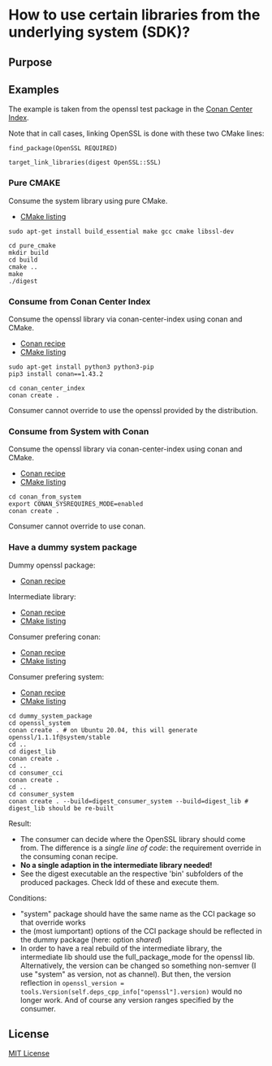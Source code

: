 # How to use certain libraries from the underlying system (SDK)?

## Purpose

## Examples

The example is taken from the openssl test package in the [Conan Center Index](https://github.com/conan-io/conan-center-index/tree/master/recipes/openssl/1.x.x/test_package).

Note that in call cases, linking OpenSSL is done with these two CMake lines:

```[cmake]
find_package(OpenSSL REQUIRED)

target_link_libraries(digest OpenSSL::SSL)
```

### Pure CMAKE

Consume the system library using pure CMake.

* [CMake listing](pure_cmake/CMakeLists.txt)

```[bash]
sudo apt-get install build_essential make gcc cmake libssl-dev

cd pure_cmake
mkdir build
cd build
cmake ..
make
./digest
```

### Consume from Conan Center Index

Consume the openssl library via conan-center-index using conan and CMake.

* [Conan recipe](conan_center_index/conanfile.py)
* [CMake listing](conan_center_index/CMakeLists.txt)

```[bash]
sudo apt-get install python3 python3-pip
pip3 install conan==1.43.2

cd conan_center_index
conan create .
```

Consumer cannot override to use the openssl provided by the distribution.

### Consume from System with Conan

Consume the openssl library via conan-center-index using conan and CMake.

* [Conan recipe](conan_from_system/conanfile.py)
* [CMake listing](conan_from_system/CMakeLists.txt)

```[bash]
cd conan_from_system
export CONAN_SYSREQUIRES_MODE=enabled
conan create .
```

Consumer cannot override to use conan.

### Have a dummy system package

Dummy openssl package:

* [Conan recipe](dummy_system_package/openssl_system/conanfile.py)

Intermediate library:

* [Conan recipe](dummy_system_package/digest_lib/conanfile.py)
* [CMake listing](dummy_system_package/digest_lib/CMakeLists.txt)

Consumer prefering conan:

* [Conan recipe](dummy_system_package/consumer_cci/conanfile.py)
* [CMake listing](dummy_system_package/consumer_cci/CMakeLists.txt)

Consumer prefering system:

* [Conan recipe](dummy_system_package/consumer_system/conanfile.py)
* [CMake listing](dummy_system_package/consumer_system/CMakeLists.txt)

```[bash]
cd dummy_system_package
cd openssl_system
conan create . # on Ubuntu 20.04, this will generate openssl/1.1.1f@system/stable
cd ..
cd digest_lib
conan create .
cd ..
cd consumer_cci
conan create .
cd ..
cd consumer_system
conan create . --build=digest_consumer_system --build=digest_lib # digest_lib should be re-built
```

Result:

* The consumer can decide where the OpenSSL library should come from. The difference is a *single line of code*: the requirement override in the consuming conan recipe.
* **No a single adaption in the intermediate library needed!**
* See the digest executable an the respective 'bin' subfolders of the produced packages. Check ldd of these and execute them.

Conditions:

* "system" package should have the same name as the CCI package so that override works
* the (most iumportant) options of the CCI package should be reflected in the dummy package (here: option *shared*)
* In order to have a real rebuild of the intermediate library, the intermediate lib should use the full_package_mode for the openssl lib. Alternatively, the version can be changed so something non-semver (I use "system" as version, not as channel). But then, the version reflection in `openssl_version = tools.Version(self.deps_cpp_info["openssl"].version)` would no longer work. And of course any version ranges specified by the consumer.

## License

[MIT License](./LICENSE)
